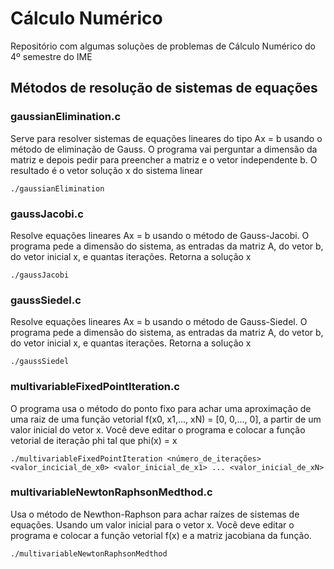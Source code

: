 # Cálculo Numérico

Repositório com algumas soluções de problemas de Cálculo Numérico do 4º semestre do IME

## Métodos de resolução de sistemas de equações

### gaussianElimination.c
Serve para resolver sistemas de equações lineares do tipo Ax = b usando o método de eliminação de Gauss. O programa vai perguntar a dimensão da matriz e depois pedir para preencher a matriz e o vetor independente b. O resultado é o vetor solução x do sistema linear
```
./gaussianElimination
```

### gaussJacobi.c
Resolve equações lineares Ax = b usando o método de Gauss-Jacobi. O programa pede a dimensão do sistema, as entradas da matriz A, do vetor b, do vetor inicial x, e quantas iterações. Retorna a solução x
```
./gaussJacobi
```

### gaussSiedel.c
Resolve equações lineares Ax = b usando o método de Gauss-Siedel. O programa pede a dimensão do sistema, as entradas da matriz A, do vetor b, do vetor inicial x, e quantas iterações. Retorna a solução x
```
./gaussSiedel
```

### multivariableFixedPointIteration.c
O programa usa o método do ponto fixo para achar uma aproximação de uma raiz de uma função vetorial f(x0, x1,..., xN) = [0, 0,..., 0], a partir de um valor inicial do vetor x. Você deve editar o programa e colocar a função vetorial de iteração phi tal que phi(x) = x
```
./multivariableFixedPointIteration <número_de_iterações> <valor_incicial_de_x0> <valor_inicial_de_x1> ... <valor_inicial_de_xN>
```

### multivariableNewtonRaphsonMedthod.c
Usa o método de Newthon-Raphson para achar raízes de sistemas de equações. Usando um valor inicial para o vetor x. Você deve editar o programa e colocar a função vetorial f(x) e a matriz jacobiana da função.
```
./multivariableNewtonRaphsonMedthod
```
